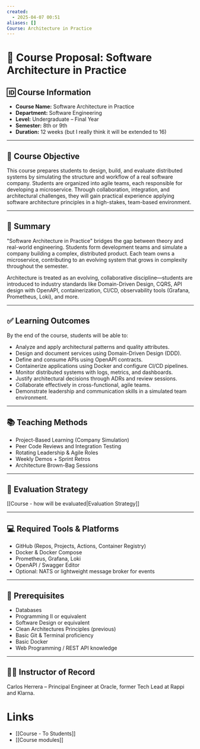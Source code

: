 ```yaml
---
created:
  - 2025-04-07 00:51
aliases: []
Course: Architecture in Practice
---
```


# 📘 Course Proposal: Software Architecture in Practice

## 🆔 Course Information
- **Course Name:** Software Architecture in Practice
- **Department:** Software Engineering
- **Level:** Undergraduate – Final Year
- **Semester:** 8th or 9th
- **Duration:** 12 weeks (but I really think it will be extended to 16)

---

## 🎯 Course Objective

This course prepares students to design, build, and evaluate distributed systems by simulating the structure and workflow of a real software company. Students are organized into agile teams, each responsible for developing a microservice. Through collaboration, integration, and architectural challenges, they will gain practical experience applying software architecture principles in a high-stakes, team-based environment.

---

## 📘 Summary

"Software Architecture in Practice" bridges the gap between theory and real-world engineering. Students form development teams and simulate a company building a complex, distributed product. Each team owns a microservice, contributing to an evolving system that grows in complexity throughout the semester.

Architecture is treated as an evolving, collaborative discipline—students are introduced to industry standards like Domain-Driven Design, CQRS, API design with OpenAPI, containerization, CI/CD, observability tools (Grafana, Prometheus, Loki), and more.

---

## ✅ Learning Outcomes

By the end of the course, students will be able to:

- Analyze and apply architectural patterns and quality attributes.
- Design and document services using Domain-Driven Design (DDD).
- Define and consume APIs using OpenAPI contracts.
- Containerize applications using Docker and configure CI/CD pipelines.
- Monitor distributed systems with logs, metrics, and dashboards.
- Justify architectural decisions through ADRs and review sessions.
- Collaborate effectively in cross-functional, agile teams.
- Demonstrate leadership and communication skills in a simulated team environment.

---


## 📚 Teaching Methods

- Project-Based Learning (Company Simulation)
- Peer Code Reviews and Integration Testing
- Rotating Leadership & Agile Roles
- Weekly Demos + Sprint Retros
- Architecture Brown-Bag Sessions

---

## 🧪 Evaluation Strategy

[[Course - how will be evaluated|Evaluation Strategy]]

---

## 💻 Required Tools & Platforms

- GitHub (Repos, Projects, Actions, Container Registry)
- Docker & Docker Compose
- Prometheus, Grafana, Loki
- OpenAPI / Swagger Editor
- Optional: NATS or lightweight message broker for events

---

## 🧠 Prerequisites

- Databases
- Programming II or equivalent
- Software Design or equivalent
- Clean Architectures Principles (previous)
- Basic Git & Terminal proficiency
- Basic Docker
- Web Programming / REST API knowledge

---

## 👨‍🏫 Instructor of Record

Carlos Herrera – Principal Engineer at Oracle, former Tech Lead at Rappi and Klarna.  

# Links
- [[Course - To Students]]
- [[Course modules]]